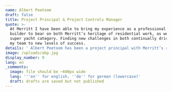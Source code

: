 ```yaml
---
name: Albert Peetoom
draft: false
title: Project Principal & Project Controls Manager
quote: >-
  At Merritt I have been able to bring my experience as a professional yacht
  builder to bear on both Merritt’s heritage of residential work, as well as its
  super yacht category. Finding new challenges in both continually drives me and
  my team to new levels of success. 
details: ' Albert Peetoom has been a project principal with Merritt’s residential and super yacht divisions since 2013. He brings more than 20 years of experience as a professional yacht builder specializing in leading interior fit-out. His team leadership includes oversight of residential and yacht projects from start to finish including all aspects of engineering, budgets, communication and procurement. His deep experience in the yachting industry, particularly interior outfitting, informs his work at Merritt every day, both residential and nautical. Delivering extraordinary results to Merritt clients continually drives Albert and his team to excellence.  Albert lives in Savannah, Georgia and is a member of the Historic Savannah Foundation.'
image: /uploads/abp.jpg
display_number: 9
lang: en
_comments:
  image: file should be ~600px wide
  lang: '''en'' for english, ''de'' for german (lowercase)'
  draft: drafts are saved but not published
---
```

